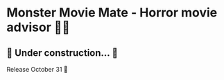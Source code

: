 # Monster Movie Mate - Horror movie advisor 🧟‍♂️

## 🚧 Under construction... 🚧

Release October 31 🎃

